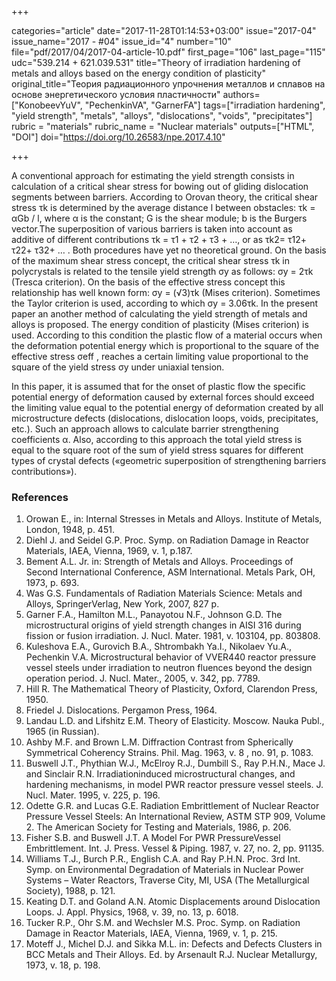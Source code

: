 +++

categories="article"
date="2017-11-28T01:14:53+03:00"
issue="2017-04"
issue_name="2017 - #04"
issue_id="4"
number="10"
file="pdf/2017/04/2017-04-article-10.pdf"
first_page="106"
last_page="115"
udc="539.214 + 621.039.531"
title="Theory of irradiation hardening of metals and alloys based on the energy condition of plasticity"
original_title="Теория радиационного упрочнения металлов и сплавов на основе энергетического условия пластичности"
authors=["KonobeevYuV", "PechenkinVA", "GarnerFA"]
tags=["irradiation hardening", "yield strength", "metals", "alloys", "dislocations", "voids", "precipitates"]
rubric = "materials"
rubric_name = "Nuclear materials"
outputs=["HTML", "DOI"]
doi="https://doi.org/10.26583/npe.2017.4.10"

+++

A conventional approach for estimating the yield strength consists in calculation of a critical shear stress for bowing out of gliding dislocation segments between barriers. According to Orovan theory, the critical shear stress τk is determined by the average distance l between obstacles: τk = αGb / l, where α is the constant; G is the shear module; b is the Burgers vector.The superposition of various barriers is taken into account as additive of different contributions τk = τ1 + τ2 + τ3 + …, or as τk2= τ12+ τ22+ τ32+ … . Both procedures have yet no theoretical ground. On the basis of the maximum shear stress concept, the critical shear stress τk in polycrystals is related to the tensile yield strength σy as follows: σy = 2τk (Tresca criterion). On the basis of the effective stress concept this relationship has well known form: σy = (√3)τk (Mises criterion). Sometimes the Taylor criterion is used, according to which σy = 3.06τk. In the present paper an another method of calculating the yield strength of metals and alloys is proposed. The energy condition of plasticity (Mises criterion) is used. According to this condition the plastic flow of a material occurs when the deformation potential energy which is proportional to the square of the effective stress σeff , reaches a certain limiting value proportional to the square of the yield stress σy under uniaxial tension.

In this paper, it is assumed that for the onset of plastic flow the specific potential energy of deformation caused by external forces should exceed the limiting value equal to the potential energy of deformation created by all microstructure defects (dislocations, dislocation loops, voids, precipitates, etc.). Such an approach allows to calculate barrier strengthening coefficients α. Also, according to this approach the total yield stress is equal to the square root of the sum of yield stress squares for different types of crystal defects («geometric superposition of strengthening barriers contributions»).

### References

1. Orowan E., in: Internal Stresses in Metals and Alloys. Institute of Metals, London, 1948, p. 451.
2. Diehl J. and Seidel G.P. Proc. Symp. on Radiation Damage in Reactor Materials, IAEA, Vienna, 1969, v. 1, p.187.
3. Bement A.L. Jr. in: Strength of Metals and Alloys. Proceedings of Second International Conference, ASM International. Metals Park, OH, 1973, p. 693.
4. Was G.S. Fundamentals of Radiation Materials Science: Metals and Alloys, SpringerVerlag, New York, 2007, 827 p.
5. Garner F.A., Hamilton M.L., Panayotou N.F., Johnson G.D. The microstructural origins of yield strength changes in AISI 316 during fission or fusion irradiation. J. Nucl. Mater. 1981, v. 103104, pp. 803808.
6. Kuleshova E.A., Gurovich B.A., Shtrombakh Ya.I., Nikolaev Yu.A., Pechenkin V.A. Microstructural behavior of VVER440 reactor pressure vessel steels under irradiation to neutron fluences beyond the design operation period. J. Nucl. Mater., 2005, v. 342, pp. 7789.
7. Hill R. The Mathematical Theory of Plasticity, Oxford, Clarendon Press, 1950.
8. Friedel J. Dislocations. Pergamon Press, 1964.
9. Landau L.D. and Lifshitz E.M. Theory of Elasticity. Moscow. Nauka Publ., 1965 (in Russian).
10. Ashby M.F. and Brown L.M. Diffraction Contrast from Spherically Symmetrical Coherency Strains. Phil. Mag. 1963, v. 8 , no. 91, p. 1083.
11. Buswell J.T., Phythian W.J., МсElroy R.J., Dumbill S., Ray P.H.N., Mace J. and Sinclair R.N. Irradiationinduced microstructural changes, and hardening mechanisms, in model PWR reactor pressure vessel steels. J. Nucl. Mater. 1995, v. 225, p. 196.
12. Odette G.R. and Lucas G.E. Radiation Embrittlement of Nuclear Reactor Pressure Vessel Steels: An International Review, ASTM STP 909, Volume 2. The American Society for Testing and Materials, 1986, p. 206.
13. Fisher S.B. and Buswell J.T. A Model For PWR PressureVessel Embrittlement. Int. J. Press. Vessel & Piping. 1987, v. 27, no. 2, pp. 91135.
14. Williams T.J., Burch P.R., English C.A. and Ray P.H.N. Proc. 3rd Int. Symp. on Environmental Degradation of Materials in Nuclear Power Systems – Water Reactors, Traverse City, MI, USA (The Metallurgical Society), 1988, p. 121.
15. Keating D.T. and Goland A.N. Atomic Displacements around Dislocation Loops. J. Appl. Physics, 1968, v. 39, no. 13, p. 6018.
16. Tucker R.P., Ohr S.M. and Wechsler M.S. Proc. Symp. on Radiation Damage in Reactor Materials, IAEA, Vienna, 1969, v. 1, p. 215.
17. Moteff J., Michel D.J. and Sikka M.L. in: Defects and Defects Clusters in BCC Metals and Their Alloys. Ed. by Arsenault R.J. Nuclear Metallurgy, 1973, v. 18, p. 198.